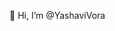 👋 Hi, I’m @YashaviVora
<!---
- 👀 I’m interested in ...
- 🌱 I’m currently learning ...
- 💞️ I’m looking to collaborate on ...
- 📫 How to reach me ...
- 😄 Pronouns: ...
- ⚡ Fun fact: ...
--->

<!---
YashaviVora/YashaviVora is a ✨ special ✨ repository because its `README.md` (this file) appears on your GitHub profile.
You can click the Preview link to take a look at your changes.
--->
